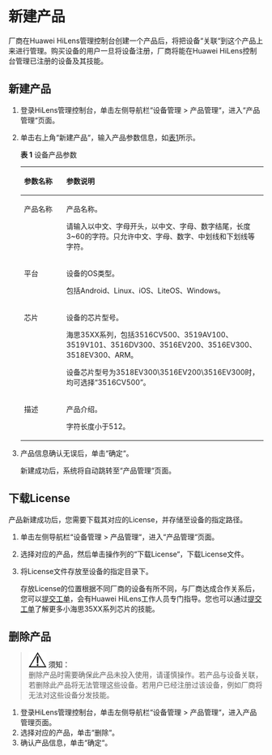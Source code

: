 # 新建产品<a name="hilens_02_0045"></a>

厂商在Huawei HiLens管理控制台创建一个产品后，将把设备“关联“到这个产品上来进行管理。购买设备的用户一旦将设备注册，厂商将能在Huawei HiLens控制台管理已注册的设备及其技能。

## 新建产品<a name="section155542537381"></a>

1.  登录HiLens管理控制台，单击左侧导航栏“设备管理 \> 产品管理“，进入“产品管理“页面。
2.  单击右上角“新建产品“，输入产品参数信息，如[表1](#table1278011051019)所示。

    **表 1**  设备产品参数

    <a name="table1278011051019"></a>
    <table><thead align="left"><tr id="row197804041019"><th class="cellrowborder" valign="top" width="17.4%" id="mcps1.2.3.1.1"><p id="p1962563617103"><a name="p1962563617103"></a><a name="p1962563617103"></a>参数名称</p>
    </th>
    <th class="cellrowborder" valign="top" width="82.6%" id="mcps1.2.3.1.2"><p id="p12625123611012"><a name="p12625123611012"></a><a name="p12625123611012"></a>参数说明</p>
    </th>
    </tr>
    </thead>
    <tbody><tr id="row1778116081011"><td class="cellrowborder" valign="top" width="17.4%" headers="mcps1.2.3.1.1 "><p id="p11625123621013"><a name="p11625123621013"></a><a name="p11625123621013"></a>产品名称</p>
    </td>
    <td class="cellrowborder" valign="top" width="82.6%" headers="mcps1.2.3.1.2 "><p id="p1625143616101"><a name="p1625143616101"></a><a name="p1625143616101"></a>产品名称。</p>
    <p id="p66255366106"><a name="p66255366106"></a><a name="p66255366106"></a>请输入以中文、字母开头，以中文、字母、数字结尾，长度3~60的字符。只允许中文、字母、数字、中划线和下划线等字符。</p>
    </td>
    </tr>
    <tr id="row147811401106"><td class="cellrowborder" valign="top" width="17.4%" headers="mcps1.2.3.1.1 "><p id="p1692831161117"><a name="p1692831161117"></a><a name="p1692831161117"></a>平台</p>
    </td>
    <td class="cellrowborder" valign="top" width="82.6%" headers="mcps1.2.3.1.2 "><p id="p592818111110"><a name="p592818111110"></a><a name="p592818111110"></a>设备的OS类型。</p>
    <p id="p1592931121120"><a name="p1592931121120"></a><a name="p1592931121120"></a>包括Android、Linux、iOS、LiteOS、Windows。</p>
    </td>
    </tr>
    <tr id="row16781130131014"><td class="cellrowborder" valign="top" width="17.4%" headers="mcps1.2.3.1.1 "><p id="p1178160121016"><a name="p1178160121016"></a><a name="p1178160121016"></a>芯片</p>
    </td>
    <td class="cellrowborder" valign="top" width="82.6%" headers="mcps1.2.3.1.2 "><p id="p1239131851418"><a name="p1239131851418"></a><a name="p1239131851418"></a>设备的芯片型号。</p>
    <p id="p378118061016"><a name="p378118061016"></a><a name="p378118061016"></a>海思35XX系列，包括3516CV500、3519AV100、3519V101、3516DV300、3516EV200、3516EV300、3518EV300、ARM。</p>
    <p id="p423272031612"><a name="p423272031612"></a><a name="p423272031612"></a>设备芯片型号为3518EV300\3516EV200\3516EV300时，均可选择<span class="parmvalue" id="parmvalue1991704178"><a name="parmvalue1991704178"></a><a name="parmvalue1991704178"></a>“3516CV500”</span>。</p>
    </td>
    </tr>
    <tr id="row46892571112"><td class="cellrowborder" valign="top" width="17.4%" headers="mcps1.2.3.1.1 "><p id="p968925171114"><a name="p968925171114"></a><a name="p968925171114"></a>描述</p>
    </td>
    <td class="cellrowborder" valign="top" width="82.6%" headers="mcps1.2.3.1.2 "><p id="p729971271414"><a name="p729971271414"></a><a name="p729971271414"></a>产品介绍。</p>
    <p id="p6299512111415"><a name="p6299512111415"></a><a name="p6299512111415"></a>字符长度小于512。</p>
    </td>
    </tr>
    </tbody>
    </table>

3.  产品信息确认无误后，单击“确定“。

    新建成功后，系统将自动跳转至“产品管理“页面。


## 下载License<a name="section17341246111117"></a>

产品新建成功后，您需要下载其对应的License，并存储至设备的指定路径。

1.  单击左侧导航栏“设备管理 \> 产品管理“，进入“产品管理“页面。
2.  选择对应的产品，然后单击操作列的“下载License“，下载License文件。
3.  将License文件存放至设备的指定目录下。

    存放License的位置根据不同厂商的设备有所不同，与厂商达成合作关系后，您可以[提交工单](https://console.huaweicloud.com/ticket/?region=cn-north-4&locale=zh-cn#/ticketindex/createIndex)，会有Huawei HiLens工作人员专门指导。您也可以通过[提交工单](https://console.huaweicloud.com/ticket/?region=cn-north-4&locale=zh-cn#/ticketindex/createIndex)了解更多小海思35XX系列芯片的技能。


## 删除产品<a name="section347016513911"></a>

>![](public_sys-resources/icon-notice.gif) **须知：**   
>删除产品时需要确保此产品未投入使用，请谨慎操作。若产品与设备关联，若删除此产品将无法管理这些设备。若用户已经注册过该设备，例如厂商将无法对这些设备分发技能。  

1.  登录HiLens管理控制台，单击左侧导航栏“设备管理 \> 产品管理“，进入产品管理页面。
2.  选择对应的产品，单击“删除“。
3.  确认产品信息，单击“确定“。

